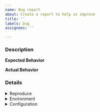 ```yaml
---
name: Bug report
about: Create a report to help us improve
title: ''
labels: bug
assignees: ''

---
```


<!-- @@@@@@@@@@@@@@@@@@@@@@@@@@@@@@
> Please make sure to take the time adhere fully the following template.
> So that the team can understand the issue and solve it very quickly,
> else the issue might be marked "missing issue template" and
> close right away!!!!!

TODO:
- Include test.vim content in details section (see configuration sec)
- Add description
- Add reproduce steps
- Add Expected and Actual behavior
- Include Environment information

TIP: copy the template to your vim buffer
@@@@@@@@@@@@@@@@@@@@@@@@@@@@@@@ -->

### Description
<!-- Whats wrong? what is not working? what Issue(s) are you facing?, when ....  -->

**Expected Behavior**
<!-- what is the Expected Behaviour in the steps you've defined above? -->

**Actual Behavior**
<!-- what is the Actual Behaviour your getting from the steps you've defined above? -->

### Details

<!-- Steps to reproduce -->
<details><summary>Reproduce</summary>

<!--
Example:

1. nvim -nu test.vim
2. :lua require('codicons').get('comment')
3. .... bang here is the issue
...
-->

1. nvim -nu test.vim
2. 
3. 
</details>

<!-- Environment Information -->
<details><summary>Environment</summary>

<!--
- nvim --version
- Operating system
- git log --pretty=format:'%h' -n 1
...
-->
- nvim --version output: 
- Operating system: 
- codicons.nvim commit: 

</details>

<!-- Configuration -->
<details><summary>Configuration</summary>
<p>
<!-- adopt your codicons.nvim configuration to the following template,
save it to test.vim then execute `nvim -NU test.vim` -->

```viml
set nocompatible hidden laststatus=2

if !filereadable('/tmp/plug.vim')
  silent !curl --insecure -fLo /tmp/plug.vim
    \ https://raw.githubusercontent.com/junegunn/vim-plug/master/plug.vim
endif

source /tmp/plug.vim
call plug#begin('/tmp/plugged')
Plug 'mortepau/codicons.nvim'
call plug#end()

autocmd VimEnter * PlugClean! | PlugUpdate --sync | close
lua << EOF

require('codicons').setup({})

EOF
```
